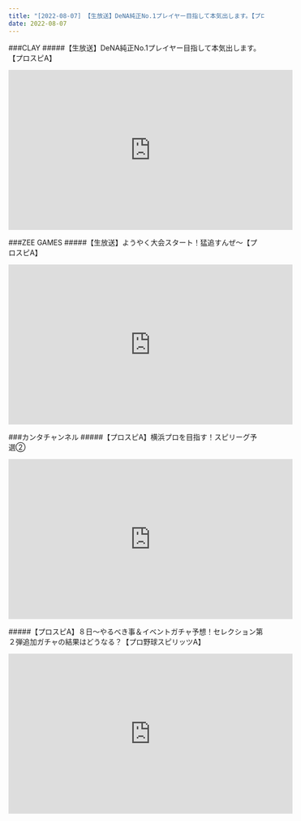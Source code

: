 ```yaml
---
title: "[2022-08-07] 【生放送】DeNA純正No.1プレイヤー目指して本気出します。【プロスピA】 他"
date: 2022-08-07
---
```

###CLAY
#####【生放送】DeNA純正No.1プレイヤー目指して本気出します。【プロスピA】
<iframe width="560" height="315" src="https://www.youtube.com/embed/r16BhHS9Syc" frameborder="0" allow="accelerometer; autoplay; clipboard-write; encrypted-media; gyroscope; picture-in-picture" allowfullscreen></iframe>

###ZEE GAMES
#####【生放送】ようやく大会スタート！猛追すんぜ～【プロスピA】
<iframe width="560" height="315" src="https://www.youtube.com/embed/fMFKWW_25kw" frameborder="0" allow="accelerometer; autoplay; clipboard-write; encrypted-media; gyroscope; picture-in-picture" allowfullscreen></iframe>

###カンタチャンネル
#####【プロスピA】横浜プロを目指す！スピリーグ予選②
<iframe width="560" height="315" src="https://www.youtube.com/embed/yTDH-S2Wcro" frameborder="0" allow="accelerometer; autoplay; clipboard-write; encrypted-media; gyroscope; picture-in-picture" allowfullscreen></iframe>

#####【プロスピA】８日～やるべき事＆イベントガチャ予想！セレクション第２弾追加ガチャの結果はどうなる？【プロ野球スピリッツA】
<iframe width="560" height="315" src="https://www.youtube.com/embed/VHFT89xI7mg" frameborder="0" allow="accelerometer; autoplay; clipboard-write; encrypted-media; gyroscope; picture-in-picture" allowfullscreen></iframe>

